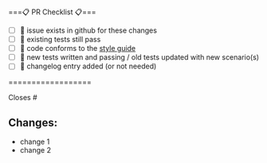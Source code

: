 <!--
Hi, and thanks for contributing to Alan and Ada!
Before you go any further, please read our contributing guide: https://github.com/WimYedema/alan-and-ada/blob/master/.github/CONTRIBUTING.md
especially the "Submitting Changes" section:
https://github.com/WimYedema/alan-and-ada/blob/master/.github/CONTRIBUTING.md#submitting-changes
---
A quick summary checklist is included below for convenience:
-->

===:clipboard: PR Checklist :clipboard:===

- [ ] :pushpin: issue exists in github for these changes
- [ ] :microscope: existing tests still pass
- [ ] :see_no_evil: code conforms to the [style guide](https://github.com/WimYedema/alan-and-ada/blob/master/STYLEGUIDE.md)
- [ ] :triangular_ruler: new tests written and passing / old tests updated with new scenario(s)
- [ ] :page_facing_up: changelog entry added (or not needed)

==================

<!-- If you're closing an issue with this pull request, or contributing a significant change, please include your changes in the appropriate section of CHANGELOG.md as outlined in https://github.com/WimYedema/alan-and-ada/blob/master/.github/CONTRIBUTING.md#creating-a-pull-request. -->

<!--Please format your pull request title according to our commit message styleguide: https://github.com/WimYedema/alan-and-ada/blob/master/.github/CONTRIBUTING.md#commit-messages -->

<!-- Thanks again! -->

<!--------------------------------------------------------------------------------------------->

Closes #

## Changes:

- change 1
- change 2
